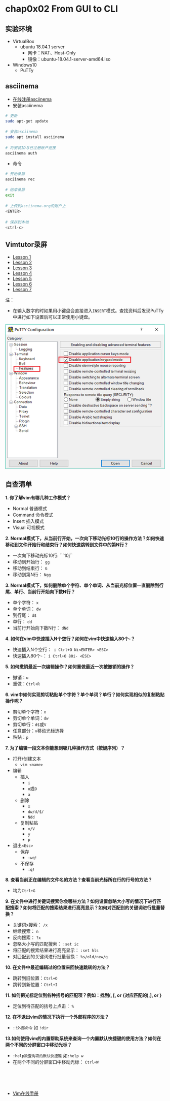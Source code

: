 # chap0x02 From  GUI to CLI
## 实验环境
* VirtualBox 
  * ubuntu 18.04.1 server
    * 网卡：NAT、Host-Only
    * 镜像：ubuntu-18.04.1-server-amd64.iso
* Windows10
  * PuTTy

## asciinema
* [在线注册asciinema](https://asciinema.org/)
* 安装asciinema
```bash
# 更新
sudo apt-get update

# 安装asciinema
sudo apt install asciinema

# 将安装ID与已注册账户连接
asciinema auth
```
* 命令
```bash
# 开始录屏
asciinema rec

# 结束录屏
exit

# 上传到asciinema.org的账户上
<ENTER>

# 保存到本地
<ctrl-c>
```

## Vimtutor录屏
* [Lesson 1](https://asciinema.org/a/234451)
* [Lesson 2](https://asciinema.org/a/234455)
* [Lesson 3](https://asciinema.org/a/234458)
* [Lesson 4](https://asciinema.org/a/234462)
* [Lesson 5](https://asciinema.org/a/234466)
* [Lesson 6](https://asciinema.org/a/234594)
* [Lesson 7](https://asciinema.org/a/234597)

注：
* 在输入数字的时如果用小键盘会直接进入```INSERT```模式。查找资料后发现PuTTy中进行如下设置后可以正常使用小键盘。

 ![](puttykeypad.png)



## 自查清单
**1. 你了解vim有哪几种工作模式？**

* Normal 普通模式
* Command 命令模式
* Insert 插入模式
* Visual 可视模式

**2. Normal模式下，从当前行开始，一次向下移动光标10行的操作方法？如何快速移动到文件开始行和结束行？如何快速跳转到文件中的第N行？**

*  一次向下移动光标10行: ```10j``
*  移动到开始行： ```gg```
*  移动到结束行： ```G```
*  移动到第N行： ```Ngg```

**3. Normal模式下，如何删除单个字符、单个单词、从当前光标位置一直删除到行尾、单行、当前行开始向下数N行？**

* 单个字符： ```x```
* 单个单词： ```dw```
* 到行尾： ```d$```
* 单行： ```dd```
* 当前行开始向下数N行： ```dNd```

**4. 如何在vim中快速插入N个空行？如何在vim中快速输入80个-？**
* 快速插入N个空行：``` i Ctrl+O Ni<ENTER> <ESC>```
* 快速插入80个-： ```i Ctrl+O 80i- <ESC>```

**5. 如何撤销最近一次编辑操作？如何重做最近一次被撤销的操作？**

* 撤销：```u```
* 重做：```Ctrl+R```

**6. vim中如何实现剪切粘贴单个字符？单个单词？单行？如何实现相似的复制粘贴操作呢？**

* 剪切单个字符：```x```
* 剪切单个单词：```dw```
* 剪切单行：```d$```或```V```
* 任意部分：```v```移动光标选择
* 粘贴：```p```

**7. 为了编辑一段文本你能想到哪几种操作方式（按键序列）？**
* 打开/创建文本
  * ```vim <name>```
* 编辑
  * 插入
    * ```i```
    * ```o```或```O```
    * ```a```
  * 删除
    * ```x```
    * ```dw/d/$/```
    * ```Ndd```
  * 复制粘贴
    * ```v/V``` 
    * ```y```
    * ```p```
* 退出```<Esc>```
  * 保存
    * ```:wq!```
  * 不保存
    * ```:q!``` 

**8. 查看当前正在编辑的文件名的方法？查看当前光标所在行的行号的方法？**

*  均为```Ctrl+G```

**9. 在文件中进行关键词搜索你会哪些方法？如何设置忽略大小写的情况下进行匹配搜索？如何将匹配的搜索结果进行高亮显示？如何对匹配到的关键词进行批量替换？**
* 关键词x搜索： ```/x```
* 继续搜索： ```n```
* 反向搜索： ```?x```
* 忽略大小写的匹配搜索： ```:set ic```
* 将匹配的搜索结果进行高亮显示： ```:set hls```
* 对匹配到的关键词进行批量替换： ```%s/old/new/g```  


**10. 在文件中最近编辑过的位置来回快速跳转的方法？**

* 跳转到旧位置：```Ctrl+O```
* 跳转到新位置：```Ctrl+I```

**11. 如何把光标定位到各种括号的匹配项？例如：找到(, [, or {对应匹配的),], or }**

* 定位到待匹配的括号上点击： ```%```

**12. 在不退出vim的情况下执行一个外部程序的方法？**

* ```:!外部命令``` 如 ```!dir```

**13.如何使用vim的内置帮助系统来查询一个内置默认快捷键的使用方法？如何在两个不同的分屏窗口中移动光标？**
* ```:help欲查询项的默认快捷键``` 如```:help w```
* 在两个不同的分屏窗口中移动光标： ```Ctrl+W```


<br>
<br>
<br>

* [Vim在线手册](http://vimdoc.sourceforge.net/htmldoc/usr_toc.html)